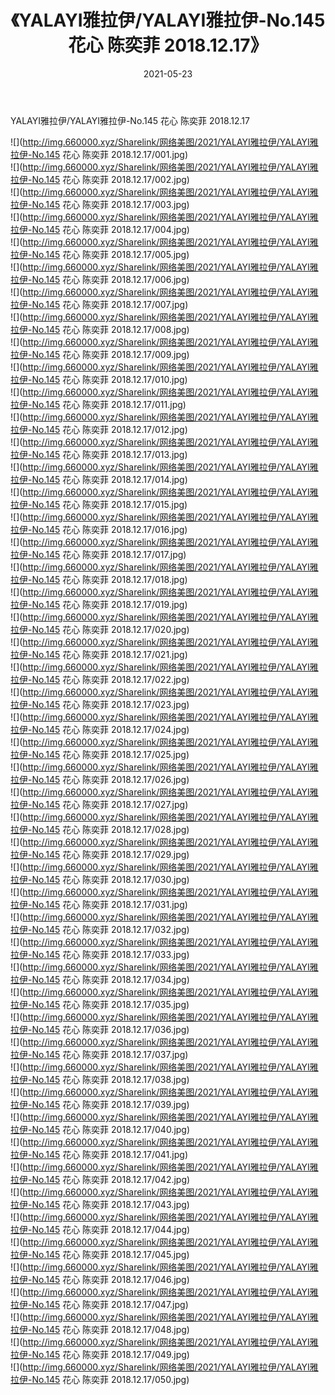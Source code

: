 ﻿---
layout: post
title:  《YALAYI雅拉伊/YALAYI雅拉伊-No.145 花心 陈奕菲 2018.12.17》
date:   2021-05-23
img: http://img.660000.xyz/Sharelink/网络美图/2021/YALAYI雅拉伊/YALAYI雅拉伊-No.145 花心 陈奕菲 2018.12.17/000.jpg
categories: [美女, 清纯, 唯美]
---

YALAYI雅拉伊/YALAYI雅拉伊-No.145 花心 陈奕菲 2018.12.17

 ![](http://img.660000.xyz/Sharelink/网络美图/2021/YALAYI雅拉伊/YALAYI雅拉伊-No.145 花心 陈奕菲 2018.12.17/001.jpg) <br>![](http://img.660000.xyz/Sharelink/网络美图/2021/YALAYI雅拉伊/YALAYI雅拉伊-No.145 花心 陈奕菲 2018.12.17/002.jpg) <br>![](http://img.660000.xyz/Sharelink/网络美图/2021/YALAYI雅拉伊/YALAYI雅拉伊-No.145 花心 陈奕菲 2018.12.17/003.jpg) <br>![](http://img.660000.xyz/Sharelink/网络美图/2021/YALAYI雅拉伊/YALAYI雅拉伊-No.145 花心 陈奕菲 2018.12.17/004.jpg) <br>![](http://img.660000.xyz/Sharelink/网络美图/2021/YALAYI雅拉伊/YALAYI雅拉伊-No.145 花心 陈奕菲 2018.12.17/005.jpg) <br>![](http://img.660000.xyz/Sharelink/网络美图/2021/YALAYI雅拉伊/YALAYI雅拉伊-No.145 花心 陈奕菲 2018.12.17/006.jpg) <br>![](http://img.660000.xyz/Sharelink/网络美图/2021/YALAYI雅拉伊/YALAYI雅拉伊-No.145 花心 陈奕菲 2018.12.17/007.jpg) <br>![](http://img.660000.xyz/Sharelink/网络美图/2021/YALAYI雅拉伊/YALAYI雅拉伊-No.145 花心 陈奕菲 2018.12.17/008.jpg) <br>![](http://img.660000.xyz/Sharelink/网络美图/2021/YALAYI雅拉伊/YALAYI雅拉伊-No.145 花心 陈奕菲 2018.12.17/009.jpg) <br>![](http://img.660000.xyz/Sharelink/网络美图/2021/YALAYI雅拉伊/YALAYI雅拉伊-No.145 花心 陈奕菲 2018.12.17/010.jpg) <br>![](http://img.660000.xyz/Sharelink/网络美图/2021/YALAYI雅拉伊/YALAYI雅拉伊-No.145 花心 陈奕菲 2018.12.17/011.jpg) <br>![](http://img.660000.xyz/Sharelink/网络美图/2021/YALAYI雅拉伊/YALAYI雅拉伊-No.145 花心 陈奕菲 2018.12.17/012.jpg) <br>![](http://img.660000.xyz/Sharelink/网络美图/2021/YALAYI雅拉伊/YALAYI雅拉伊-No.145 花心 陈奕菲 2018.12.17/013.jpg) <br>![](http://img.660000.xyz/Sharelink/网络美图/2021/YALAYI雅拉伊/YALAYI雅拉伊-No.145 花心 陈奕菲 2018.12.17/014.jpg) <br>![](http://img.660000.xyz/Sharelink/网络美图/2021/YALAYI雅拉伊/YALAYI雅拉伊-No.145 花心 陈奕菲 2018.12.17/015.jpg) <br>![](http://img.660000.xyz/Sharelink/网络美图/2021/YALAYI雅拉伊/YALAYI雅拉伊-No.145 花心 陈奕菲 2018.12.17/016.jpg) <br>![](http://img.660000.xyz/Sharelink/网络美图/2021/YALAYI雅拉伊/YALAYI雅拉伊-No.145 花心 陈奕菲 2018.12.17/017.jpg) <br>![](http://img.660000.xyz/Sharelink/网络美图/2021/YALAYI雅拉伊/YALAYI雅拉伊-No.145 花心 陈奕菲 2018.12.17/018.jpg) <br>![](http://img.660000.xyz/Sharelink/网络美图/2021/YALAYI雅拉伊/YALAYI雅拉伊-No.145 花心 陈奕菲 2018.12.17/019.jpg) <br>![](http://img.660000.xyz/Sharelink/网络美图/2021/YALAYI雅拉伊/YALAYI雅拉伊-No.145 花心 陈奕菲 2018.12.17/020.jpg) <br>![](http://img.660000.xyz/Sharelink/网络美图/2021/YALAYI雅拉伊/YALAYI雅拉伊-No.145 花心 陈奕菲 2018.12.17/021.jpg) <br>![](http://img.660000.xyz/Sharelink/网络美图/2021/YALAYI雅拉伊/YALAYI雅拉伊-No.145 花心 陈奕菲 2018.12.17/022.jpg) <br>![](http://img.660000.xyz/Sharelink/网络美图/2021/YALAYI雅拉伊/YALAYI雅拉伊-No.145 花心 陈奕菲 2018.12.17/023.jpg) <br>![](http://img.660000.xyz/Sharelink/网络美图/2021/YALAYI雅拉伊/YALAYI雅拉伊-No.145 花心 陈奕菲 2018.12.17/024.jpg) <br>![](http://img.660000.xyz/Sharelink/网络美图/2021/YALAYI雅拉伊/YALAYI雅拉伊-No.145 花心 陈奕菲 2018.12.17/025.jpg) <br>![](http://img.660000.xyz/Sharelink/网络美图/2021/YALAYI雅拉伊/YALAYI雅拉伊-No.145 花心 陈奕菲 2018.12.17/026.jpg) <br>![](http://img.660000.xyz/Sharelink/网络美图/2021/YALAYI雅拉伊/YALAYI雅拉伊-No.145 花心 陈奕菲 2018.12.17/027.jpg) <br>![](http://img.660000.xyz/Sharelink/网络美图/2021/YALAYI雅拉伊/YALAYI雅拉伊-No.145 花心 陈奕菲 2018.12.17/028.jpg) <br>![](http://img.660000.xyz/Sharelink/网络美图/2021/YALAYI雅拉伊/YALAYI雅拉伊-No.145 花心 陈奕菲 2018.12.17/029.jpg) <br>![](http://img.660000.xyz/Sharelink/网络美图/2021/YALAYI雅拉伊/YALAYI雅拉伊-No.145 花心 陈奕菲 2018.12.17/030.jpg) <br>![](http://img.660000.xyz/Sharelink/网络美图/2021/YALAYI雅拉伊/YALAYI雅拉伊-No.145 花心 陈奕菲 2018.12.17/031.jpg) <br>![](http://img.660000.xyz/Sharelink/网络美图/2021/YALAYI雅拉伊/YALAYI雅拉伊-No.145 花心 陈奕菲 2018.12.17/032.jpg) <br>![](http://img.660000.xyz/Sharelink/网络美图/2021/YALAYI雅拉伊/YALAYI雅拉伊-No.145 花心 陈奕菲 2018.12.17/033.jpg) <br>![](http://img.660000.xyz/Sharelink/网络美图/2021/YALAYI雅拉伊/YALAYI雅拉伊-No.145 花心 陈奕菲 2018.12.17/034.jpg) <br>![](http://img.660000.xyz/Sharelink/网络美图/2021/YALAYI雅拉伊/YALAYI雅拉伊-No.145 花心 陈奕菲 2018.12.17/035.jpg) <br>![](http://img.660000.xyz/Sharelink/网络美图/2021/YALAYI雅拉伊/YALAYI雅拉伊-No.145 花心 陈奕菲 2018.12.17/036.jpg) <br>![](http://img.660000.xyz/Sharelink/网络美图/2021/YALAYI雅拉伊/YALAYI雅拉伊-No.145 花心 陈奕菲 2018.12.17/037.jpg) <br>![](http://img.660000.xyz/Sharelink/网络美图/2021/YALAYI雅拉伊/YALAYI雅拉伊-No.145 花心 陈奕菲 2018.12.17/038.jpg) <br>![](http://img.660000.xyz/Sharelink/网络美图/2021/YALAYI雅拉伊/YALAYI雅拉伊-No.145 花心 陈奕菲 2018.12.17/039.jpg) <br>![](http://img.660000.xyz/Sharelink/网络美图/2021/YALAYI雅拉伊/YALAYI雅拉伊-No.145 花心 陈奕菲 2018.12.17/040.jpg) <br>![](http://img.660000.xyz/Sharelink/网络美图/2021/YALAYI雅拉伊/YALAYI雅拉伊-No.145 花心 陈奕菲 2018.12.17/041.jpg) <br>![](http://img.660000.xyz/Sharelink/网络美图/2021/YALAYI雅拉伊/YALAYI雅拉伊-No.145 花心 陈奕菲 2018.12.17/042.jpg) <br>![](http://img.660000.xyz/Sharelink/网络美图/2021/YALAYI雅拉伊/YALAYI雅拉伊-No.145 花心 陈奕菲 2018.12.17/043.jpg) <br>![](http://img.660000.xyz/Sharelink/网络美图/2021/YALAYI雅拉伊/YALAYI雅拉伊-No.145 花心 陈奕菲 2018.12.17/044.jpg) <br>![](http://img.660000.xyz/Sharelink/网络美图/2021/YALAYI雅拉伊/YALAYI雅拉伊-No.145 花心 陈奕菲 2018.12.17/045.jpg) <br>![](http://img.660000.xyz/Sharelink/网络美图/2021/YALAYI雅拉伊/YALAYI雅拉伊-No.145 花心 陈奕菲 2018.12.17/046.jpg) <br>![](http://img.660000.xyz/Sharelink/网络美图/2021/YALAYI雅拉伊/YALAYI雅拉伊-No.145 花心 陈奕菲 2018.12.17/047.jpg) <br>![](http://img.660000.xyz/Sharelink/网络美图/2021/YALAYI雅拉伊/YALAYI雅拉伊-No.145 花心 陈奕菲 2018.12.17/048.jpg) <br>![](http://img.660000.xyz/Sharelink/网络美图/2021/YALAYI雅拉伊/YALAYI雅拉伊-No.145 花心 陈奕菲 2018.12.17/049.jpg) <br>![](http://img.660000.xyz/Sharelink/网络美图/2021/YALAYI雅拉伊/YALAYI雅拉伊-No.145 花心 陈奕菲 2018.12.17/050.jpg) <br>